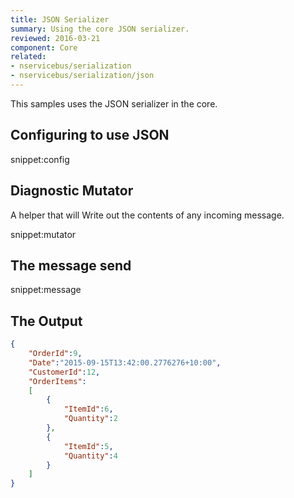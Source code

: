 ```yaml
---
title: JSON Serializer
summary: Using the core JSON serializer.
reviewed: 2016-03-21
component: Core
related:
- nservicebus/serialization
- nservicebus/serialization/json
---
```


This samples uses the JSON serializer in the core.

## Configuring to use JSON

snippet:config


## Diagnostic Mutator

A helper that will Write out the contents of any incoming message.

snippet:mutator


## The message send

snippet:message
  

## The Output

```json
{
	"OrderId":9,
	"Date":"2015-09-15T13:42:00.2776276+10:00",
	"CustomerId":12,
	"OrderItems":
	[
		{
			"ItemId":6,
			"Quantity":2
		},
		{
			"ItemId":5,
			"Quantity":4
		}
	]
}
```